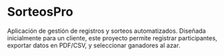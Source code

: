 # SorteosPro
 Aplicación de gestión de registros y sorteos automatizados. Diseñada inicialmente para un cliente, este proyecto permite registrar participantes, exportar datos en PDF/CSV, y seleccionar ganadores al azar.
